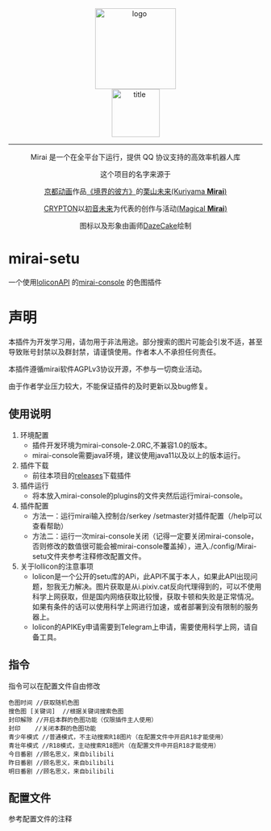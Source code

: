 <div align="center">
   <img width="160" src="http://img.mamoe.net/2020/02/16/a759783b42f72.png" alt="logo"></br>


   <img width="95" src="http://img.mamoe.net/2020/02/16/c4aece361224d.png" alt="title">

----
Mirai 是一个在全平台下运行，提供 QQ 协议支持的高效率机器人库

这个项目的名字来源于
<p><a href = "http://www.kyotoanimation.co.jp/">京都动画</a>作品<a href = "https://zh.moegirl.org/zh-hans/%E5%A2%83%E7%95%8C%E7%9A%84%E5%BD%BC%E6%96%B9">《境界的彼方》</a>的<a href = "https://zh.moegirl.org/zh-hans/%E6%A0%97%E5%B1%B1%E6%9C%AA%E6%9D%A5">栗山未来(Kuriyama <b>Mirai</b>)</a></p>
<p><a href = "https://www.crypton.co.jp/">CRYPTON</a>以<a href = "https://www.crypton.co.jp/miku_eng">初音未来</a>为代表的创作与活动<a href = "https://magicalmirai.com/2019/index_en.html">(Magical <b>Mirai</b>)</a></p>
图标以及形象由画师<a href = "">DazeCake</a>绘制
</div>

# mirai-setu
一个使用[loliconAPI](https://api.lolicon.app/#/setu) 的[mirai-console](https://github.com/mamoe/mirai-console) 的色图插件

# 声明
本插件为开发学习用，请勿用于非法用途。部分搜索的图片可能会引发不适，甚至导致账号封禁以及群封禁，请谨慎使用。作者本人不承担任何责任。

本插件遵循mirai软件AGPLv3协议开源，不参与一切商业活动。

由于作者学业压力较大，不能保证插件的及时更新以及bug修复。

## 使用说明
1. 环境配置
    - 插件开发环境为mirai-console-2.0RC,不兼容1.0的版本。
    - mirai-console需要java环境，建议使用java11以及以上的版本运行。
2. 插件下载
    - 前往本项目的[releases](https://github.com/meaningtree/mirai-setu/releases)下载插件
3. 插件运行
    - 将本放入mirai-console的plugins的文件夹然后运行mirai-console。
4. 插件配置
    - 方法一：运行mirai输入控制台/serkey /setmaster对插件配置（/help可以查看帮助）
    - 方法二：运行一次mirai-console关闭（记得一定要关闭mirai-console，否则修改的数值很可能会被mirai-console覆盖掉），进入./config/Mirai-setu文件夹参考注释修改配置文件。
5. 关于lollicon的注意事项
    - lolicon是一个公开的setu库的APi，此API不属于本人，如果此API出现问题，恕我无力解决。图片获取是从i.pixiv.cat反向代理得到的，可以不使用科学上网获取，但是国内网络获取比较慢，获取卡顿和失败是正常情况。如果有条件的话可以使用科学上网进行加速，或者部署到没有限制的服务器上。
    - lolicon的APIKEy申请需要到Telegram上申请，需要使用科学上网，请自备工具。
## 指令
指令可以在配置文件自由修改

    色图时间 //获取随机色图
    搜色图 [关键词]  //根据关键词搜索色图
    封印解除 //开启本群的色图功能（仅限插件主人使用）
    封印    //关闭本群的色图功能
    青少年模式 //普通模式，不主动搜索R18图片（在配置文件中开启R18才能使用）
    青壮年模式 //R18模式，主动搜索R18图片（在配置文件中开启R18才能使用）
    今日番剧 //顾名思义，来自bilibili
    昨日番剧 //顾名思义，来自bilibili
    明日番剧 //顾名思义，来自bilibili

## 配置文件
参考配置文件的注释